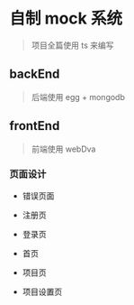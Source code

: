 # 自制 mock 系统

> 项目全篇使用 ts 来编写

## backEnd

> 后端使用 egg + mongodb

## frontEnd

> 前端使用 webDva

### 页面设计

- 错误页面

- 注册页

- 登录页

- 首页

- 项目页

- 项目设置页
